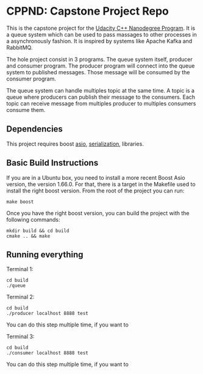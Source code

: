 # CPPND: Capstone Project Repo

This is the capstone project for the [Udacity C++ Nanodegree Program](https://www.udacity.com/course/c-plus-plus-nanodegree--nd213). 
It is a queue system which can be used to pass massages to other processes in a asynchronously fashion. It is inspired
by systems like Apache Kafka and RabbitMQ.

The hole project consist in 3 programs. The queue system itself, producer and consumer program. The producer program 
will connect into the queue system to published messages. Those message will be consumed by the consumer program. 

The queue system can handle multiples topic at the same time. A topic is a queue where producers can publish their 
message to the consumers. Each topic can receive message from multiples producer to multiples consumers consume them.

## Dependencies

This project requires boost [asio](https://www.boost.org/doc/libs/1_66_0/doc/html/boost_asio.html), [serialization](https://www.boost.org/doc/libs/1_66_0/libs/serialization/doc/index.html),  libraries.

## Basic Build Instructions

If you are in a Ubuntu box, you need to install a more recent Boost Asio version, the version 1.66.0. For that, there 
is a target in the Makefile used to install the right boost version. From the root of the project you can run:

```
make boost
```

Once you have the right boost version, you can build the project with the following commands:

```
mkdir build && cd build
cmake .. && make
```

## Running everything

Terminal 1:
```
cd build
./queue
```

Terminal 2:
```
cd build
./producer localhost 8888 test
```
You can do this step multiple time, if you want to

Terminal 3:
```
cd build
./consumer localhost 8888 test
```
You can do this step multiple time, if you want to
